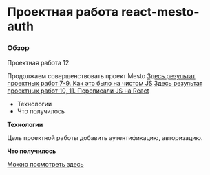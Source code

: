 # Проектная работа react-mesto-auth

### Обзор
Проектная работа 12

Продолжаем совершенствовать проект Mesto
[Здесь результат проектных работ 7-9. Как это было на чистом JS](https://antly74.github.io/mesto/)
[Здесь результат проектных работ 10, 11. Переписали JS на React](https://antly74.github.io/mesto-react/)

* Технологии
* Что получилось

**Технологии**

Цель проектной работы добавить аутентификацию, авторизацию.

**Что получилось**

[Можно посмотреть здесь](https://antly74.github.io/react-mesto-auth/)
